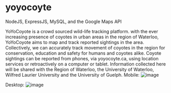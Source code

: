 # yoyocoyte

NodeJS, ExpressJS, MySQL, and the Google Maps API 

YoYoCoyote is a crowd sourced wild-life tracking platform.
with the ever increasing presence of coyotes in urban areas in the region of Waterloo, YoYoCoyote aims to map and track reported sightings in the area.
Collectively, we can accurately track movement of coyotes in the region for conservation, education and safety for humans and coyotes alike.
Coyote sightings can be reported from phones, via yoyocoyte.ca, using location services or retroactively on a computer or tablet.
Information collected here will be shared with the Region of Waterloo, the University of Waterloo, Wilfred Laurier University and the University of Guelph.
Mobile:
![image](https://github.com/user-attachments/assets/71425062-8683-4af4-ab23-6f571653e7af)

Desktop:
![image](https://github.com/christopherdonner/yoyocoyote/assets/43712817/58597594-e5eb-4f2c-957d-20a6f57a800b)

